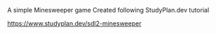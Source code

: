 A simple Minesweeper game
Created following StudyPlan.dev tutorial

https://www.studyplan.dev/sdl2-minesweeper
